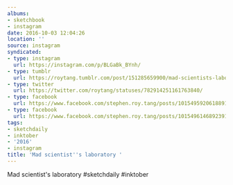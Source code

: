 ```yaml
---
albums:
- sketchbook
- instagram
date: 2016-10-03 12:04:26
location: ''
source: instagram
syndicated:
- type: instagram
  url: https://instagram.com/p/BLGaBk_BYnh/
- type: tumblr
  url: https://roytang.tumblr.com/post/151285659900/mad-scientists-laboratory-sketchdaily-inktober
- type: twitter
  url: https://twitter.com/roytang/statuses/782914251161763840/
- type: facebook
  url: https://www.facebook.com/stephen.roy.tang/posts/10154959206188912:1
- type: facebook
  url: https://www.facebook.com/stephen.roy.tang/posts/10154961468923912
tags:
- sketchdaily
- inktober
- '2016'
- instagram
title: 'Mad scientist''s laboratory '
---
```


Mad scientist's laboratory #sketchdaily #inktober
